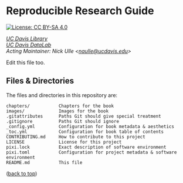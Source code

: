 # Reproducible Research Guide

[top]: #reproducible-research-guide

[![License: CC BY-SA 4.0](https://img.shields.io/badge/License-CC_BY--SA_4.0-lightgrey.svg)](https://creativecommons.org/licenses/by-sa/4.0/)

_[UC Davis Library](https://library.ucdavis.edu/)_  
_[UC Davis DataLab](https://datalab.ucdavis.edu/)_  
_Acting Maintainer: Nick Ulle <<naulle@ucdavis.edu>>_  

Edit this file too.

## Files & Directories

The files and directories in this repository are:
```
chapters/           Chapters for the book
images/             Images for the book
.gitattributes      Paths Git should give special treatment
.gitignore          Paths Git should ignore
_config.yml         Configuration for book metadata & aesthetics
_toc.yml            Configuration for book table of contents
CONTRIBUTING.md     How to contribute to this project
LICENSE             License for this project
pixi.lock           Exact description of software environment
pixi.toml           Configuration for project metadata & software environment
README.md           This file
```

([back to top][top])
